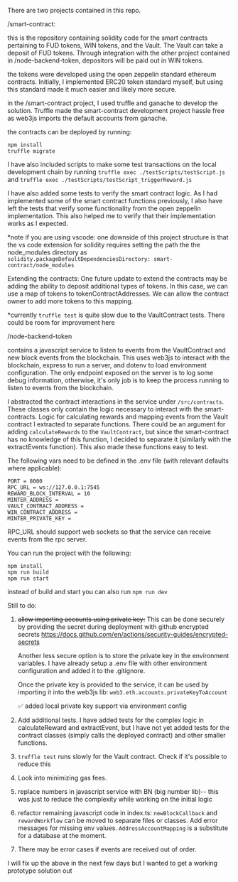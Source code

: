 There are two projects contained in this repo.

/smart-contract:

this is the repository containing solidity code for the smart contracts pertaining to FUD tokens, WIN tokens, and the Vault. The Vault can take a deposit of FUD tokens. Through integration with the other project contained in /node-backend-token, depositors will be paid out in WIN tokens.

the tokens were developed using the open zeppelin standard ethereum contracts. Initially, I implemented ERC20 token standard myself, but using this standard made it much easier and likely more secure.

in the /smart-contract project, I used truffle and ganache to develop the solution. Truffle made the smart-contract development project hassle free as web3js imports the default accounts from ganache.

the contracts can be deployed by running:

```
npm install
truffle migrate
```

I have also included scripts to make some test transactions on the local development chain by running `truffle exec ./testScripts/testScript.js` and `truffle exec ./testScripts/testScript_triggerReward.js`

I have also added some tests to verify the smart contract logic. As I had implemented some of the smart contract functions previously, I also have left the tests that verify some functionality from the open zeppelin implementation. This also helped me to verify that their implementation works as I expected.

\*note if you are using vscode:
one downside of this project structure is that the vs code extension for solidity requires setting the path the the node_modules directory as `solidity.packageDefaultDependenciesDirectory: smart-contract/node_modules`

Extending the contracts:
One future update to extend the contracts may be adding the ability to deposit additional types of tokens. In this case, we can use a map of tokens to tokenContractAddresses. We can allow the contract owner to add more tokens to this mapping.

\*currently `truffle test` is quite slow due to the VaultContract tests. There could be room for improvement here

/node-backend-token

contains a javascript service to listen to events from the VaultContract and new block events from the blockchain. This uses web3js to interact with the blockchain, express to run a server, and dotenv to load environment configuration. The only endpoint exposed on the server is to log some debug information, otherwise, it's only job is to keep the process running to listen to events from the blockchain.

I abstracted the contract interactions in the service under `/src/contracts`. These classes only contain the logic necessary to interact with the smart-contracts. Logic for calculating rewards and mapping events from the Vault contract I extracted to separate functions. There could be an argument for adding `calculateRewards` to the `VaultContract`, but since the smart-contract has no knowledge of this function, I decided to separate it (similarly with the extractEvents function). This also made these functions easy to test.

The following vars need to be defined in the .env file (with relevant defaults where applicable):

```
PORT = 8000
RPC_URL = ws://127.0.0.1:7545
REWARD_BLOCK_INTERVAL = 10
MINTER_ADDRESS =
VAULT_CONTRACT_ADDRESS =
WIN_CONTRACT_ADDRESS =
MINTER_PRIVATE_KEY =
```

RPC_URL should support web sockets so that the service can receive events from the rpc server.

You can run the project with the following:

```
npm install
npm run build
npm run start
```

instead of build and start you can also run `npm run dev`

Still to do:

1. <s>allow importing accounts using private key:</s>
   This can be done securely by providing the secret during deployment with github encrypted secrets
   https://docs.github.com/en/actions/security-guides/encrypted-secrets

   Another less secure option is to store the private key in the environment variables. I have already setup a .env file with other environment configuration and added it to the .gitignore.

   Once the private key is provided to the service, it can be used by importing it into the web3js lib:
   `web3.eth.accounts.privateKeyToAccount`

   ✅ added local private key support via environment config

2. Add additional tests. I have added tests for the complex logic in calculateReward and extractEvent, but I have not yet added tests for the contract classes (simply calls the deployed contract) and other smaller functions.

3. `truffle test` runs slowly for the Vault contract. Check if it's possible to reduce this

4. Look into minimizing gas fees.

5. replace numbers in javascript service with BN (big number lib)-- this was just to reduce the complexity while working on the initial logic

6. refactor remaining javascript code in index.ts: `newBlockCallback` and `rewardWorkflow` can be moved to separate files or classes. Add error messages for missing env values. `AddressAccountMapping` is a substitute for a database at the moment.

7. There may be error cases if events are received out of order.

I will fix up the above in the next few days but I wanted to get a working prototype solution out
